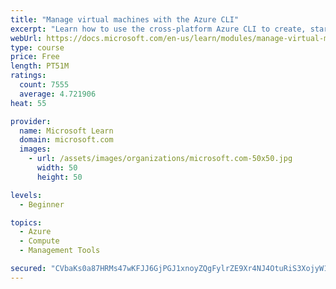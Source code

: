 ```yaml
---
title: "Manage virtual machines with the Azure CLI"
excerpt: "Learn how to use the cross-platform Azure CLI to create, start, stop, and perform other management tasks related to virtual machines in Azure."
webUrl: https://docs.microsoft.com/en-us/learn/modules/manage-virtual-machines-with-azure-cli/
type: course
price: Free
length: PT51M
ratings:
  count: 7555
  average: 4.721906
heat: 55

provider:
  name: Microsoft Learn
  domain: microsoft.com
  images:
    - url: /assets/images/organizations/microsoft.com-50x50.jpg
      width: 50
      height: 50

levels:
  - Beginner

topics:
  - Azure
  - Compute
  - Management Tools

secured: "CVbaKs0a87HRMs47wKFJJ6GjPGJ1xnoyZQgFylrZE9Xr4NJ4OtuRiS3XojyW1cQN2cC1gSPnPznFyCaF31Fy3Sonw1E/FLkHLYV4HzTUvZTLm+Gfk8Tcj/jHXT6TmsS6brJILmvGV9HiGNKRDgBU56i8QByyNVWSnh71b8fXikoU5BWICIsfu97DlnKqxpj9LKtk4AHq5D2dIkhhV48pyUloyt8UiSQpYXFDByCpwQuRSc5l/IouGuPYf47j9STCviRROD3JfQC+XzJfl9DyWPHIbnV2lT05Th2maTXeVKOar7UPRYzjKKWVBk2iPcg7VsBO+zCcDBmKx4m4DU6c81H3C8HQ9LR01oa0o+8ARdvIt44z3p/aYBuGX+r+VD3+DIkdDBYVYAmdEhkzNQCECxg52WmER/I94wttUtlzQu4=;YVNmGrZZfBm71BSfSJSZDA=="
---
```


